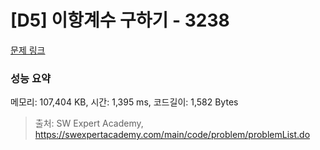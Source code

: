 # [D5] 이항계수 구하기 - 3238 

[문제 링크](https://swexpertacademy.com/main/code/problem/problemDetail.do?contestProbId=AWAe8zYKfUsDFAUw) 

### 성능 요약

메모리: 107,404 KB, 시간: 1,395 ms, 코드길이: 1,582 Bytes



> 출처: SW Expert Academy, https://swexpertacademy.com/main/code/problem/problemList.do